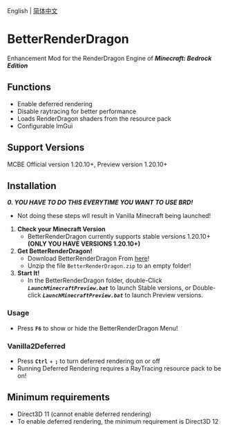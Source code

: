 English | [简体中文](README.md) 

# BetterRenderDragon
Enhancement Mod for the RenderDragon Engine of _**Minecraft: Bedrock Edition**_

## Functions
* Enable deferred rendering
* Disable raytracing for better performance
* Loads RenderDragon shaders from the resource pack
* Configurable ImGui

## Support Versions
MCBE Official version 1.20.10+, Preview version 1.20.10+

## Installation
_**0. YOU HAVE TO DO THIS EVERYTIME YOU WANT TO USE BRD!**_
   -  Not doing these steps wll result in Vanilla Minecraft being launched!
1. **Check your Minecraft Version**
   -  BetterRenderDragon currently supports stable versions 1.20.10+
      **(ONLY YOU HAVE VERSIONS 1.20.10+)**
2. **Get BetterRenderDragon!**
   - Download BetterRenderDragon From [here](https://github.com/ddf8196/BetterRenderDragon/releases/latest)!
   - Unzip the file `BetterRenderDragon.zip` to an empty folder!
3. **Start It!**
   - In the BetterRenderDragon folder, double-Click _**`LaunchMinecraftPreview.bat`**_ to launch Stable versions, or Double-click _**`LaunchMinecraftPreview.bat`**_ to launch Preview versions.

### Usage
* Press **`F6`** to show or hide the BetterRenderDragon Menu!

### Vanilla2Deferred
* Press **`Ctrl`** + **`;`** to turn deferred rendering on or off
* Running Deferred Rendering requires a RayTracing resource pack to be on!

## Minimum requirements
* Direct3D 11 (cannot enable deferred rendering)
* To enable deferred rendering, the minimum requirement is Direct3D 12

